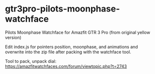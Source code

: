 # gtr3pro-pilots-moonphase-watchface
Pilots Moonphase Watchface for Amazfit GTR 3 Pro (from original yellow version)

Edit index.js for pointers position, moonphase, and animations and overwrite into the zip file after packing with the watchface tool.

Tool to pack, unpack dial: https://amazfitwatchfaces.com/forum/viewtopic.php?t=2743
